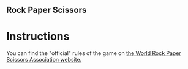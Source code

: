 ## Rock Paper Scissors

# Instructions

You can find the "official" rules of the game on [the World Rock Paper Scissors Association website.](https://wrpsa.com/the-official-rules-of-rock-paper-scissors/)
